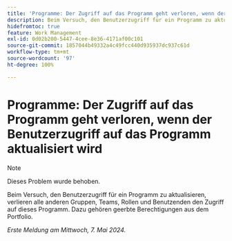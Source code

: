 ```yaml
---
title: 'Programme: Der Zugriff auf das Programm geht verloren, wenn der Benutzerzugriff auf das Programm aktualisiert wird'
description: Beim Versuch, den Benutzerzugriff für ein Programm zu aktualisieren, verlieren alle anderen Gruppen, Teams, Rollen und Benutzenden den Zugriff auf dieses Programm. Dazu gehören geerbte Berechtigungen aus dem Portfolio.
hidefromtoc: true
feature: Work Management
exl-id: 0d02b200-5447-4cee-8e36-4171af00c101
source-git-commit: 1857044b49332a4c49fcc440d935937dc937c61d
workflow-type: tm+mt
source-wordcount: '97'
ht-degree: 100%

---
```


# Programme: Der Zugriff auf das Programm geht verloren, wenn der Benutzerzugriff auf das Programm aktualisiert wird

>[!NOTE]
>
>Dieses Problem wurde behoben.

Beim Versuch, den Benutzerzugriff für ein Programm zu aktualisieren, verlieren alle anderen Gruppen, Teams, Rollen und Benutzenden den Zugriff auf dieses Programm. Dazu gehören geerbte Berechtigungen aus dem Portfolio.

_Erste Meldung am Mittwoch, 7. Mai 2024._
